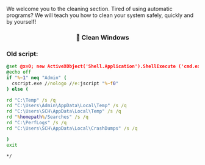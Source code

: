 We welcome you to the cleaning section. Tired of using automatic programs? We will teach you how to clean your system safely, quickly and by yourself!

### <h3 align="center">🧹 Clean Windows</h3>

### Old script:

```cmd
@set @x=0; new ActiveXObject('Shell.Application').ShellExecute ('cmd.exe','/K ' + '"' + WScript.ScriptFullName + '"' + ' Admin','','runas',1);/*
@echo off
if "%~1" neq "Admin" (
  cscript.exe //nologo //e:jscript "%~f0"
) else (

rd "C:\Temp" /s /q
rd "C:\Users\Admin\AppData\Local\Temp" /s /q
rd "C:\Users\SCH\AppData\Local\Temp" /s /q
rd "%homepath%/Searches" /s /q
rd "C:\PerfLogs" /s /q
rd "C:\Users\SCH\AppData\Local\CrashDumps" /s /q

)
exit
 
*/
```
